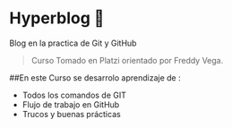# Hyperblog 💚
Blog en la practica de Git y GitHub 
>Curso Tomado en Platzi orientado por Freddy Vega.

##En este Curso se desarrolo aprendizaje de :
- Todos los comandos de GIT
- Flujo de trabajo en GitHub
- Trucos y buenas prácticas 
